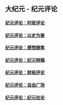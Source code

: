 ## 大纪元 - 纪元评论

#### [纪元评论：时政评论](indexes/nsc1025/README.md?08020330)
#### [纪元评论：以史为鉴](indexes/nsc1028/README.md?08020330)
#### [纪元评论：感悟随笔](indexes/nsc1035/README.md?08020330)
#### [纪元评论：纪元特稿](indexes/nsc424/README.md?08020330)
#### [纪元评论：财经评论](indexes/nsc1026/README.md?08020330)
#### [纪元评论：自由广场](indexes/nsc993/README.md?08020330)
#### [纪元评论：纪元社论](indexes/nsc422/README.md?08020330)

